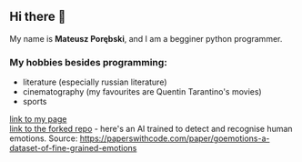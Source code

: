 ## Hi there 👋

My name is **Mateusz Porębski**, and I am a begginer python programmer.<br>
### My hobbies besides programming:
- literature (especially russian literature)
- cinematography (my favourites are Quentin Tarantino's movies)
- sports 

[link to my page](https://mateus-po.github.io)<br>
[link to the forked repo](https://github.com/mateus-po/google-research) - here's an AI trained to detect and recognise human emotions. Source: https://paperswithcode.com/paper/goemotions-a-dataset-of-fine-grained-emotions


